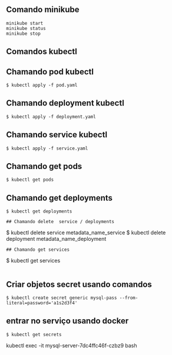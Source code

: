 
## Comando minikube
```
minikube start
minikube status
minikube stop 
```  
## Comandos kubectl

## Chamando pod kubectl
```
$ kubectl apply -f pod.yaml
```
## Chamando deployment kubectl
```
$ kubectl apply -f deployment.yaml
```
## Chamando service kubectl
```
$ kubectl apply -f service.yaml
```
## Chamando get pods
```
$ kubectl get pods
``` 
## Chamando get deployments
```
$ kubectl get deployments
```
``` 
## Chamando delete  service / deployments
``` 
$ kubectl delete service metadata_name_service
$ kubectl delete deployment metadata_name_deployment
``` 
## Chamando get services
``` 
$ kubectl get services
``` 
``` 
## Criar objetos secret usando comandos
``` 
$ kubectl create secret generic mysql-pass --from-literal=password='a1s2d3f4'
``` 
## entrar no serviço usando docker
``` 
$ kubectl get secrets 
``` 
kubectl exec -it mysql-server-7dc4ffc46f-czbz9  bash  
``` 

